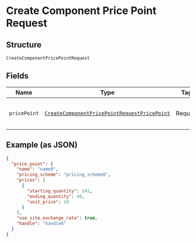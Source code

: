 
# Create Component Price Point Request

## Structure

`CreateComponentPricePointRequest`

## Fields

| Name | Type | Tags | Description |
|  --- | --- | --- | --- |
| `pricePoint` | [`CreateComponentPricePointRequestPricePoint`](../../doc/models/containers/create-component-price-point-request-price-point.md) | Required | This is a container for any-of cases. |

## Example (as JSON)

```json
{
  "price_point": {
    "name": "name0",
    "pricing_scheme": "pricing_scheme8",
    "prices": [
      {
        "starting_quantity": 242,
        "ending_quantity": 40,
        "unit_price": 10
      }
    ],
    "use_site_exchange_rate": true,
    "handle": "handle6"
  }
}
```

